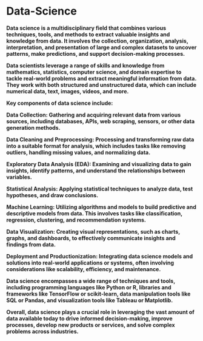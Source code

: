 # Data-Science <br>
<b>  Data science is a multidisciplinary field that combines various techniques, tools, and methods to extract valuable insights and knowledge from data. It involves the collection, organization, analysis, interpretation, and presentation of large and complex datasets to uncover patterns, make predictions, and support decision-making processes.

Data scientists leverage a range of skills and knowledge from mathematics, statistics, computer science, and domain expertise to tackle real-world problems and extract meaningful information from data. They work with both structured and unstructured data, which can include numerical data, text, images, videos, and more.

Key components of data science include:

Data Collection: Gathering and acquiring relevant data from various sources, including databases, APIs, web scraping, sensors, or other data generation methods.

Data Cleaning and Preprocessing: Processing and transforming raw data into a suitable format for analysis, which includes tasks like removing outliers, handling missing values, and normalizing data.

Exploratory Data Analysis (EDA): Examining and visualizing data to gain insights, identify patterns, and understand the relationships between variables.

Statistical Analysis: Applying statistical techniques to analyze data, test hypotheses, and draw conclusions.

Machine Learning: Utilizing algorithms and models to build predictive and descriptive models from data. This involves tasks like classification, regression, clustering, and recommendation systems.

Data Visualization: Creating visual representations, such as charts, graphs, and dashboards, to effectively communicate insights and findings from data.

Deployment and Productionization: Integrating data science models and solutions into real-world applications or systems, often involving considerations like scalability, efficiency, and maintenance.

Data science encompasses a wide range of techniques and tools, including programming languages like Python or R, libraries and frameworks like TensorFlow or scikit-learn, data manipulation tools like SQL or Pandas, and visualization tools like Tableau or Matplotlib.

Overall, data science plays a crucial role in leveraging the vast amount of data available today to drive informed decision-making, improve processes, develop new products or services, and solve complex problems across industries.






